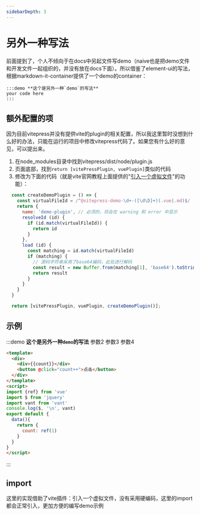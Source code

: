 ```yaml
---
sidebarDepth: 3
---
```


# 另外一种写法

前面提到了，个人不倾向于在docs中另起文件写demo（naive也是把demo文件和开发文件一起组织的，并没有放在docs下面）。所以借鉴了element-ui的写法，根据markdown-it-container提供了一个demo的container：
```
:::demo **这个是另外一种`demo`的写法**
your code here
:::
```

## 额外配置的项

因为目前vitepress并没有提供vite的plugin的相关配置，所以我这里暂时没想到什么好的办法，只能在运行的项目中修改vitepress代码了。如果您有什么好的意见，可以提出来。

1. 在node_modules目录中找到vitepress/dist/node/plugin.js
2. 页面底部，找到`return [vitePressPlugin, vuePlugin]`类似的代码
3. 修改为下面的代码（就是vite官网教程上面提供的"[引入一个虚拟文件](https://cn.vitejs.dev/guide/api-plugin.html#importing-a-virtual-file)"的功能）：
```js
  const createDemoPlugin = () => {
    const virtualFileId = /^@vitepress-demo-\d+-([\d\D]+)(.vue|.md)$/
    return {
      name: 'demo-plugin', // 必须的，将会在 warning 和 error 中显示
      resolveId (id) {
        if (id.match(virtualFileId)) {
          return id
        }
      },
      load (id) {
        const matching = id.match(virtualFileId)
        if (matching) {
          // 源码字符串采用了base64编码，此处进行解码
          const result = new Buffer.from(matching[1], 'base64').toString()
          return result
        }
      }
    }
  }

  return [vitePressPlugin, vuePlugin, createDemoPlugin()];
```

## 示例

:::demo **这个是另外一种`demo`的写法** 参数2 参数3 参数4
```html
<template>
  <div>
    <div>{{count}}</div>
    <button @click="count++">点击</button>
  </div>
</template>
<script>
import {ref} from 'vue'
import $ from 'jquery'
import vant from 'vant'
console.log($, '\n', vant)
export default {
  data(){
    return {
      count: ref(1)
    }
  }
}
</script>
```
:::

## import

这里的实现借助了vite插件：引入一个虚拟文件，没有采用硬编码，这里的import都会正常引入，更加方便的编写demo示例